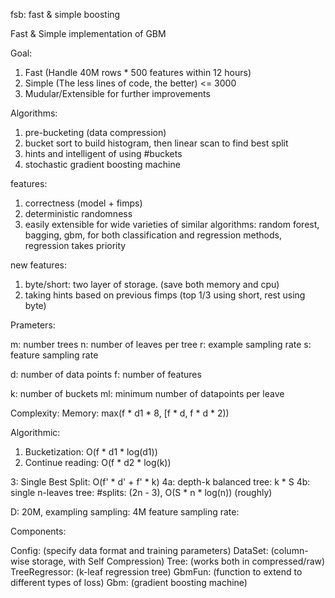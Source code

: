 fsb: fast & simple boosting

Fast & Simple implementation of GBM

Goal:
1) Fast (Handle 40M rows * 500 features within 12 hours)
2) Simple (The less lines of code, the better) <= 3000
3) Mudular/Extensible for further improvements

Algorithms:
1) pre-bucketing (data compression)
2) bucket sort to build histogram, then linear scan to find best split
3) hints and intelligent of using #buckets
4) stochastic gradient boosting machine

features:
1) correctness (model + fimps)
2) deterministic randomness
3) easily extensible for wide varieties of similar algorithms: random forest, bagging, gbm, for both classification and regression methods, regression takes priority

new features:
1) byte/short: two layer of storage. (save both memory and cpu)
2) taking hints based on previous fimps (top 1/3 using short, rest using byte)

Prameters:

m: number trees
n: number of leaves per tree
r: example sampling rate
s: feature sampling rate

d: number of data points
f: number of features

k: number of buckets
ml: minimum number of datapoints per leave

Complexity:
Memory: max(f * d1 * 8, [f * d, f * d * 2))

Algorithmic:
1. Bucketization: O(f * d1 * log(d1))
2. Continue reading: O(f * d2 * log(k))

3: Single Best Split: O(f' * d' + f' * k)
4a: depth-k balanced tree: k * S
4b: single n-leaves tree: #splits: (2n - 3), O(S * n * log(n)) (roughly)

D: 20M, exampling sampling: 4M
feature sampling rate:

Components:

Config:        (specify data format and training parameters)
DataSet:       (column-wise storage, with Self Compression)
Tree:          (works both in compressed/raw)
TreeRegressor: (k-leaf regression tree)
GbmFun:        (function to extend to different types of loss)
Gbm:           (gradient boosting machine)

